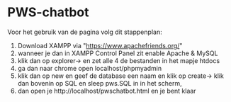 # PWS-chatbot
Voor het gebruik van de pagina volg dit stappenplan: <br>
1. Download XAMPP via  "https://www.apachefriends.org/" <br>
2. wanneer je dan in XAMPP Control Panel zit enable Apache & MySQL<br>
3. klik dan op explorer-> en zet alle 4 de bestanden in het mapje htdocs<br>
4. ga dan naar chrome open localhost/phpmyadmin<br>
5. klik dan op new en geef de database een naam en klik op create-> klik dan bovenin op SQL en sleep pws.SQL in in het scherm,<br>
6. dan open je http://localhost/pwschatbot.html en je bent klaar<br>
